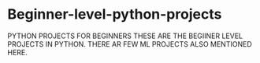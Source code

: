 # Beginner-level-python-projects
PYTHON PROJECTS FOR BEGINNERS
THESE ARE THE BEGIINER LEVEL PROJECTS IN PYTHON. THERE AR FEW ML PROJECTS ALSO MENTIONED HERE.
